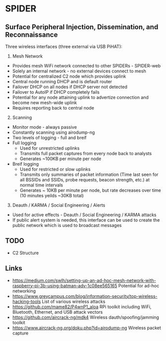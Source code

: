 # SPIDER
## Surface Peripheral Injection, Dissemination, and Reconnaissance

Three wireless interfaces (three external via USB PiHAT):

1. Mesh Network
* Provides mesh WiFi network connected to other SPIDERs - SPIDER-web
* Solely an internal network - no external devices connect to mesh
* Potential for centralized C2 node which provides uplink
* Central node running DHCP and is default router
* Failover DHCP on all nodes if DHCP server not detected
* Failover to AutoIP if DHCP completely fails
* Potential for any node attaining uplink to advertize connection and become new mesh-wide uplink
* Requires reporting back to central node

2. Scanning
* Monitor mode - always passive
* Constantly scanning using airodump-ng
* Two levels of logging - full and breif
* Full logging
  * Used for unrestricted uplinks
  * Transmits full packet captures from every node back to analysts
  * Generates ~100KB per minute per node
* Breif logging
  * Used for restricted or slow uplinks
  * Transmits only summaries of packet information (Time last seen for all BSSIDs and SSIDs, probe requests, beacon strength, etc.) at normal time intervals
  * Generates ~ 10KB per minute per node, but rate decreases over time (10 minutes yeilds ~30KB total)

3. Deauth / KARMA / Social Engineering / Alerts
* Used for active effects - Deauth / Social Engineering / KARMA attacks
* If public alert system is needed, this interface can be used to create the public network which is used to broadcast messages


## TODO
* C2 Structure



## Links
* https://medium.com/swlh/setting-up-an-ad-hoc-mesh-network-with-raspberry-pi-3b-using-batman-adv-1c08ee565165
    Potential for ad-hoc networking
* https://www.greycampus.com/blog/information-security/top-wireless-hacking-tools
    List of various wireless attacks
* https://github.com/mame82/P4wnP1_aloa
    RPi toolkit including WiFi, Bluetooth, Ethernet, and USB attack vectors
* https://github.com/aircrack-ng/mdk4
    Wireless dauth/spoofing/jamming toolkit
* https://www.aircrack-ng.org/doku.php?id=airodump-ng
    Wireless packet capture


